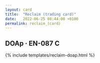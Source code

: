 ```yaml
---
layout: card
title:  "Reclaim (trading card)"
date:   2022-06-25 08:44:00 +0100
permalink: reclaim_(card)
---
```


## DOAp &middot; EN-087 C

{% include templates/reclaim-doap.html %}